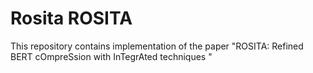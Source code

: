 Rosita
ROSITA
========
This repository contains implementation of the paper "ROSITA: Refined BERT cOmpreSsion with InTegrAted techniques
"
